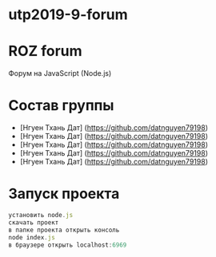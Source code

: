 ﻿# utp2019-9-forum
# ROZ forum
Форум на JavaScript (Node.js)

# Состав группы
- [Нгуен Тхань Дат] (https://github.com/datnguyen79198) 
- [Нгуен Тхань Дат] (https://github.com/datnguyen79198)
- [Нгуен Тхань Дат] (https://github.com/datnguyen79198)
- [Нгуен Тхань Дат] (https://github.com/datnguyen79198)
- [Нгуен Тхань Дат] (https://github.com/datnguyen79198)

# Запуск проекта
``` javascript
установить node.js
скачать проект
в папке проекта открыть консоль
node index.js
в браузере открыть localhost:6969
```